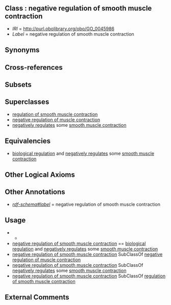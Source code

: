 
## Class : negative regulation of smooth muscle contraction

 * *IRI* = http://purl.obolibrary.org/obo/GO_0045986
 * *Label* = negative regulation of smooth muscle contraction

## Synonyms


## Cross-references


## Subsets


## Superclasses

 * [regulation of smooth muscle contraction](../../GO/40/GO_0006940.md)
 * [negative regulation of muscle contraction](../../GO/32/GO_0045932.md)
 * [negatively regulates](../../RO/12/RO_0002212.md) some [smooth muscle contraction](../../GO/39/GO_0006939.md)

## Equivalencies

 * [biological regulation](../../GO/07/GO_0065007.md) and [negatively regulates](../../RO/12/RO_0002212.md) some [smooth muscle contraction](../../GO/39/GO_0006939.md)

## Other Logical Axioms


## Other Annotations

 * *[rdf-schema#label](../../el/rdf-schema#label.md)* = negative regulation of smooth muscle contraction

## Usage

 * -
 * [negative regulation of smooth muscle contraction](../../GO/86/GO_0045986.md) == [biological regulation](../../GO/07/GO_0065007.md) and [negatively regulates](../../RO/12/RO_0002212.md) some [smooth muscle contraction](../../GO/39/GO_0006939.md)
 * [negative regulation of smooth muscle contraction](../../GO/86/GO_0045986.md) SubClassOf [negative regulation of muscle contraction](../../GO/32/GO_0045932.md)
 * [negative regulation of smooth muscle contraction](../../GO/86/GO_0045986.md) SubClassOf [negatively regulates](../../RO/12/RO_0002212.md) some [smooth muscle contraction](../../GO/39/GO_0006939.md)
 * [negative regulation of smooth muscle contraction](../../GO/86/GO_0045986.md) SubClassOf [regulation of smooth muscle contraction](../../GO/40/GO_0006940.md)

## External Comments

